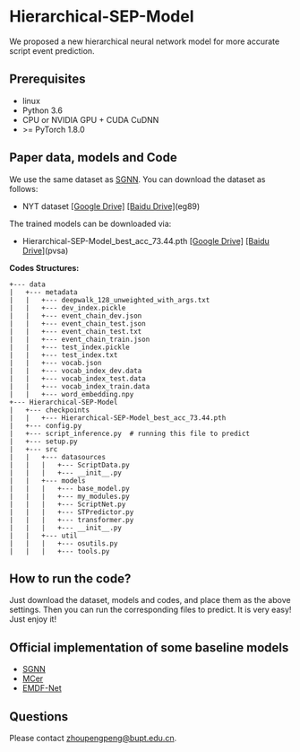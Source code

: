 # Hierarchical-SEP-Model

We proposed a new hierarchical neural network model for more accurate script event prediction. 

## Prerequisites
- linux
- Python 3.6
- CPU or NVIDIA GPU + CUDA CuDNN
- \>= PyTorch 1.8.0 


## Paper data, models and Code

We use the same dataset as [SGNN](https://github.com/eecrazy/ConstructingNEEG_IJCAI_2018). You can download the dataset as follows:
- NYT dataset [[Google Drive]](https://drive.google.com/file/d/1zXTBHeBCWESX7kaAG6Q01YhUJrEl3V1j/view?usp=sharing) [[Baidu Drive]](https://pan.baidu.com/s/1pOBlOtxNIjU_ywf1_6Witg)(eg89)

The trained models can be downloaded via:
- Hierarchical-SEP-Model_best_acc_73.44.pth [[Google Drive]](https://drive.google.com/file/d/1JlSA8IfZ9sP5_rtqPjwKjVBAW2zIWqU0/view?usp=sharing) [[Baidu Drive]](https://pan.baidu.com/s/1hXGraw4f7ZcgB-RRrStK1Q)(pvsa)

**Codes Structures:**

    +--- data
    |   +--- metadata
    |   |   +--- deepwalk_128_unweighted_with_args.txt
    |   |   +--- dev_index.pickle
    |   |   +--- event_chain_dev.json
    |   |   +--- event_chain_test.json
    |   |   +--- event_chain_test.txt
    |   |   +--- event_chain_train.json
    |   |   +--- test_index.pickle
    |   |   +--- test_index.txt
    |   |   +--- vocab.json
    |   |   +--- vocab_index_dev.data
    |   |   +--- vocab_index_test.data
    |   |   +--- vocab_index_train.data
    |   |   +--- word_embedding.npy
    +--- Hierarchical-SEP-Model
    |   +--- checkpoints
    |   |   +--- Hierarchical-SEP-Model_best_acc_73.44.pth
    |   +--- config.py
    |   +--- script_inference.py  # running this file to predict
    |   +--- setup.py
    |   +--- src
    |   |   +--- datasources
    |   |   |   +--- ScriptData.py
    |   |   |   +--- __init__.py
    |   |   +--- models
    |   |   |   +--- base_model.py
    |   |   |   +--- my_modules.py
    |   |   |   +--- ScriptNet.py
    |   |   |   +--- STPredictor.py
    |   |   |   +--- transformer.py
    |   |   |   +--- __init__.py
    |   |   +--- util
    |   |   |   +--- osutils.py
    |   |   |   +--- tools.py

## How to run the code?

Just download the dataset, models and codes, and place them as the above settings. Then you can run the corresponding files to predict.
It is very easy! Just enjoy it!

## Official implementation of some baseline models
- [SGNN](https://github.com/eecrazy/ConstructingNEEG_IJCAI_2018)
- [MCer](https://github.com/YueAWu/MCer)
- [EMDF-Net](https://github.com/xianhuaxizi/EMDF-Net)

## Questions
Please contact zhoupengpeng@bupt.edu.cn. 
